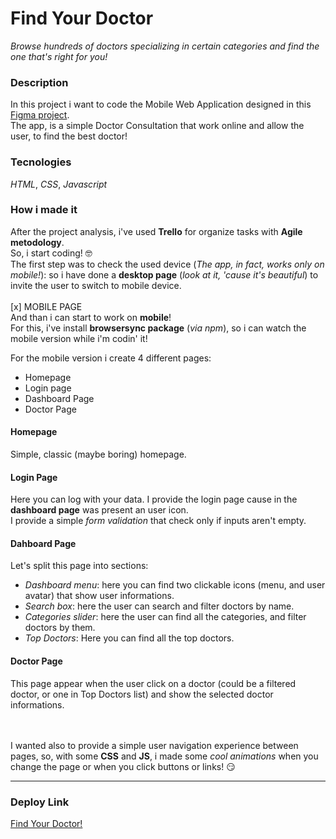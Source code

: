 # Find Your Doctor

_Browse hundreds of doctors specializing in certain categories and find the one that's right for you!_ <br/>

### Description
In this project i want to code the Mobile Web Application designed in this [Figma project](https://www.figma.com/file/HjwtbRxmSYSCYz8pYIJjo0/DoctorConsultationApp). <br>
The app, is a simple Doctor Consultation that work online and allow the user, to find the best doctor! <br>

### Tecnologies
_HTML_, _CSS_, _Javascript_ <br>

### How i made it

After the project analysis, i've used **Trello** for organize tasks with **Agile metodology**. <br>
So, i start coding! :nerd_face:<br>
The first step was to check the used device (_The app, in fact, works only on mobile!_): so i have done a **desktop page** (_look at it, 'cause it's beautiful_) to invite the user to switch to mobile device. <br><br>
[x] MOBILE PAGE<br>
And than i can start to work on **mobile**!<br> 
For this, i've install **browsersync package** (_via npm_), so i can watch the mobile version while i'm codin' it!
<br>

For the mobile version i create 4 different pages: <br>
- Homepage  <br>
- Login page  <br>
- Dashboard Page <br>
- Doctor Page <br>

#### Homepage
Simple, classic (maybe boring) homepage.

#### Login Page
Here you can log with your data. I provide the login page cause in the **dashboard page** was present an user icon. <br>
I provide a simple _form validation_ that check only if inputs aren't empty.

#### Dahboard Page
Let's split this page into sections:
- _Dashboard menu_: here you can find two clickable icons (menu, and user avatar) that show user informations.
- _Search box_: here the user can search and filter doctors by name.
- _Categories slider_: here the user can find all the categories, and filter doctors by them.
- _Top Doctors_: Here you can find all the top doctors.

#### Doctor Page
This page appear when the user click on a doctor (could be a filtered doctor, or one in Top Doctors list) and show the selected doctor informations.

<br><br>
I wanted also to provide a simple user navigation experience between pages, so, with some **CSS** and **JS**, i made some _cool animations_ when you change the page or when you click buttons or links! :smirk:

---

### Deploy Link

[Find Your Doctor!](https://findyourdoctor.netlify.app/ "Try it!")
